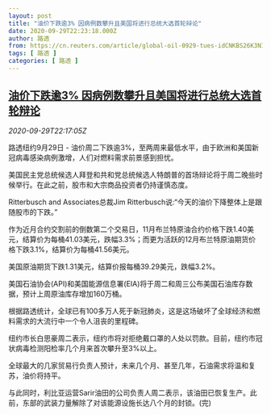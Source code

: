 ```yaml
---
layout: post
title: "油价下跌逾3% 因病例数攀升且美国将进行总统大选首轮辩论"
date: 2020-09-29T22:23:18.000Z
author: 路透
from: https://cn.reuters.com/article/global-oil-0929-tues-idCNKBS26K3NI
tags: [ 路透 ]
categories: [ 路透 ]
---
```

<!--1601418198000-->
[油价下跌逾3% 因病例数攀升且美国将进行总统大选首轮辩论](https://cn.reuters.com/article/global-oil-0929-tues-idCNKBS26K3NI)
------

<div>
<div><i>2020-09-29T22:17:05Z</i></div><p>路透纽约9月29日 - 油价周二下跌逾3%，至两周来最低水平，由于欧洲和美国新冠病毒感染病例激增，人们对燃料需求前景感到担忧。</p><p>美国民主党总统候选人拜登和共和党总统候选人特朗普的首场辩论将于周二晚些时候举行。在此之前，股市和大宗商品投资者仍持谨慎态度。</p><p>Ritterbusch and Associates总裁Jim Ritterbusch说:“今天的油价下降整体上是跟随股市的下跌。”</p><p>作为近月合约交割前的倒数第二个交易日，11月布兰特原油合约价格下跌1.40美元，结算价为每桶41.03美元，跌幅3.3%；而更为活跃的12月布兰特原油期货价格下跌3.1%，结算价为每桶41.56美元。</p><p>美国原油期货下跌1.31美元，结算价报每桶39.29美元，跌幅3.2%。</p><p>美国石油协会(API)和美国能源信息署(EIA)将于周二和周三公布美国石油库存数据，预计上周原油库存增加160万桶。</p><p>根据路透统计，全球已有100多万人死于新冠肺炎，这是这场破坏了全球经济和燃料需求的大流行中一个令人沮丧的里程碑。</p><p>纽约市长白思豪周二表示，纽约市将对拒绝戴口罩的人处以罚款。目前，纽约市冠状病毒检测阳检率几个月来首次攀升至3%以上。</p><p>全球最大的几家贸易行负责人预计，未来几个月、甚至几年，石油需求将温和复苏，油价将持平。</p><p>与此同时，利比亚运营Sarir油田的公司负责人周二表示，该油田已恢复生产。此前，东部的武装力量解除了对该能源设施长达八个月的封锁。(完)</p>
</div>
